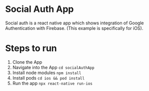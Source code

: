 # Social Auth App
Social auth is a react native app which shows integration of Google Authentication with Firebase.
(This example is specifically for iOS).

# Steps to run
1. Clone the App
2. Navigate into the App `cd socialAuthApp`
3. Install node modules `npm install`
4. Install pods `cd ios && pod install`
5. Run the app `npx react-native run-ios`

